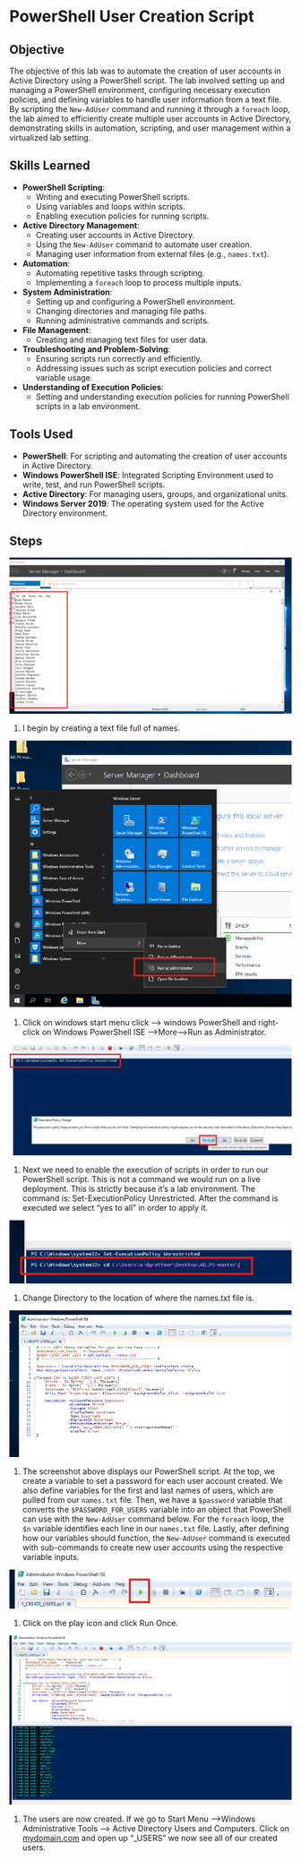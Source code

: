 # PowerShell User Creation Script



## Objective



The objective of this lab was to automate the creation of user accounts in Active Directory using a PowerShell script. The lab involved setting up and managing a PowerShell environment, configuring necessary execution policies, and defining variables to handle user information from a text file. By scripting the `New-AdUser` command and running it through a `foreach` loop, the lab aimed to efficiently create multiple user accounts in Active Directory, demonstrating skills in automation, scripting, and user management within a virtualized lab setting.

## Skills Learned



- **PowerShell Scripting**:
    - Writing and executing PowerShell scripts.
    - Using variables and loops within scripts.
    - Enabling execution policies for running scripts.
- **Active Directory Management**:
    - Creating user accounts in Active Directory.
    - Using the `New-AdUser` command to automate user creation.
    - Managing user information from external files (e.g., `names.txt`).
- **Automation**:
    - Automating repetitive tasks through scripting.
    - Implementing a `foreach` loop to process multiple inputs.
- **System Administration**:
    - Setting up and configuring a PowerShell environment.
    - Changing directories and managing file paths.
    - Running administrative commands and scripts.
- **File Management**:
    - Creating and managing text files for user data.
- **Troubleshooting and Problem-Solving**:
    - Ensuring scripts run correctly and efficiently.
    - Addressing issues such as script execution policies and correct variable usage.
- **Understanding of Execution Policies**:
    - Setting and understanding execution policies for running PowerShell scripts in a lab environment.

## Tools Used



- **PowerShell**: For scripting and automating the creation of user accounts in Active Directory.
- **Windows PowerShell ISE**: Integrated Scripting Environment used to write, test, and run PowerShell scripts.
- **Active Directory**: For managing users, groups, and organizational units.
- **Windows Server 2019**: The operating system used for the Active Directory environment.

## Steps



![powershell-1.png](PowerShell%20-%20Add%20Users%20with%20Script/powershell-1.png)

1. I begin by creating a text file full of names.

![powershell-2.png](PowerShell%20-%20Add%20Users%20with%20Script/powershell-2.png)

1. Click on windows start menu click —> windows PowerShell and right-click on Windows PowerShell ISE —>More—>Run as Administrator.

![powershell-3.png](PowerShell%20-%20Add%20Users%20with%20Script/powershell-3.png)

1. Next we need to enable the execution of scripts in order to run our PowerShell script. This is not a command we would run on a live deployment. This is strictly because it’s a lab environment. The command is: Set-ExecutionPolicy Unrestricted. After the command is executed we select “yes to all” in order to apply it.

![powershell-5.png](PowerShell%20-%20Add%20Users%20with%20Script/powershell-5.png)

1. Change Directory to the location of where the names.txt file is.

![powershell-4.png](PowerShell%20-%20Add%20Users%20with%20Script/powershell-4.png)

1. The screenshot above displays our PowerShell script. At the top, we create a variable to set a password for each user account created. We also define variables for the first and last names of users, which are pulled from our `names.txt` file. Then, we have a `$password` variable that converts the `$PASSWORD_FOR_USERS` variable into an object that PowerShell can use with the `New-AdUser` command below. For the `foreach` loop, the `$n` variable identifies each line in our `names.txt` file. Lastly, after defining how our variables should function, the `New-AdUser` command is executed with sub-commands to create new user accounts using the respective variable inputs.

![powershell-6.png](PowerShell%20-%20Add%20Users%20with%20Script/powershell-6.png)

1. Click on the play icon and click Run Once.

![powershell-7.png](PowerShell%20-%20Add%20Users%20with%20Script/powershell-7.png)

1. The users are now created. If we go to Start Menu —>Windows Administrative Tools —> Active Directory Users and Computers. Click on [mydomain.com](http://mydomain.com) and open up “_USERS” we now see all of our created users.

